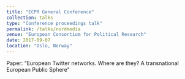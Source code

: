 ```yaml
---
title: "ECPR General Conference"
collection: talks
type: "Conference proceedings talk"
permalink: /talks/nordmedia
venue: "European Consortium for Political Research"
date: 2017-09-07
location: "Oslo, Norway"
---
```


Paper: “European Twitter networks. Where are they? A transnational European Public Sphere"